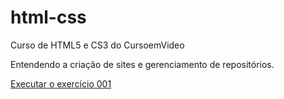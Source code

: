 # html-css
 Curso de HTML5 e CS3 do CursoemVideo

 Entendendo a criação de sites e gerenciamento de repositórios.


<a href="https://santiagomillena.github.io/html-css/exercicios/ex001/index.html">Executar o exercício 001</a>